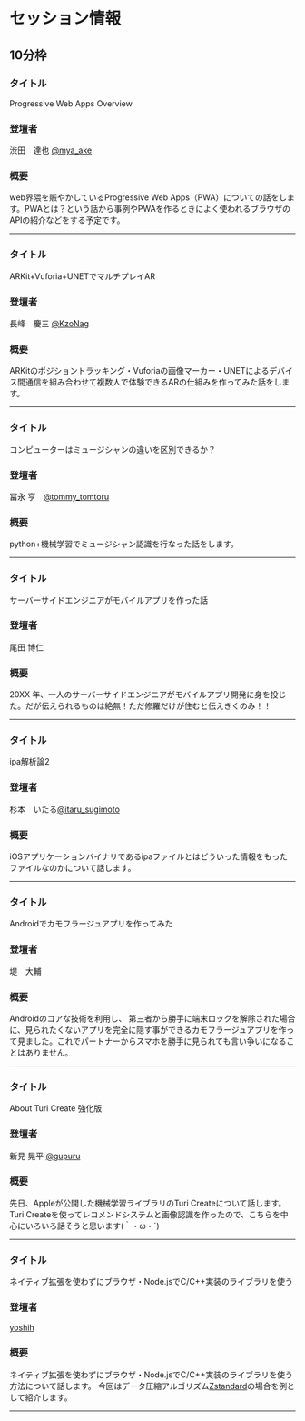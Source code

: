 # セッション情報

## 10分枠

### タイトル

Progressive Web Apps Overview

### 登壇者

渋田　達也 [@mya_ake](https://twitter.com/mya_ake)

### 概要

web界隈を賑やかしているProgressive Web Apps（PWA）についての話をします。PWAとは？という話から事例やPWAを作るときによく使われるブラウザのAPIの紹介などをする予定です。

***

### タイトル

ARKit+Vuforia+UNETでマルチプレイAR

### 登壇者

長峰　慶三 [@KzoNag](https://twitter.com/KzoNag)

### 概要

ARKitのポジショントラッキング・Vuforiaの画像マーカー・UNETによるデバイス間通信を組み合わせて複数人で体験できるARの仕組みを作ってみた話をします。

***

### タイトル

コンピューターはミュージシャンの違いを区別できるか？

### 登壇者

冨永 亨　[@tommy_tomtoru](https://twitter.com/tommy_tomtoru)

### 概要

python+機械学習でミュージシャン認識を行なった話をします。

***

### タイトル

サーバーサイドエンジニアがモバイルアプリを作った話

### 登壇者

尾田 博仁

### 概要

20XX 年、一人のサーバーサイドエンジニアがモバイルアプリ開発に身を投じた。だが伝えられるものは絶無！ただ修羅だけが住むと伝えきくのみ！！

***

### タイトル

ipa解析論2

### 登壇者

杉本　いたる[@itaru_sugimoto](https://twitter.com/itaru_sugimoto)

### 概要

iOSアプリケーションバイナリであるipaファイルとはどういった情報をもったファイルなのかについて話します。

***

### タイトル

Androidでカモフラージュアプリを作ってみた

### 登壇者

堤　大輔

### 概要

Androidのコアな技術を利用し、
第三者から勝手に端末ロックを解除された場合に、見られたくないアプリを完全に隠す事ができるカモフラージュアプリを作って見ました。これでパートナーからスマホを勝手に見られても言い争いになることはありません。

***

### タイトル

About Turi Create 強化版

### 登壇者

新見 晃平 [@gupuru](https://twitter.com/gupuru) 

### 概要

先日、Appleが公開した機械学習ライブラリのTuri Createについて話します。
Turi Createを使ってレコメンドシステムと画像認識を作ったので、こちらを中心にいろいろ話そうと思います(｀・ω・´)

***

### タイトル

ネイティブ拡張を使わずにブラウザ・Node.jsでC/C++実装のライブラリを使う

### 登壇者

[yoshih](https://twitter.com/_yoshih_)

### 概要

ネイティブ拡張を使わずにブラウザ・Node.jsでC/C++実装のライブラリを使う方法について話します。
今回はデータ圧縮アルゴリズム[Zstandard](http://facebook.github.io/zstd/)の場合を例として紹介します。

***
